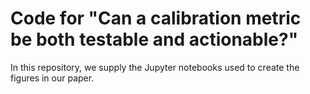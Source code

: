 # Code for "Can a calibration metric be both testable and actionable?"
In this repository, we supply the Jupyter notebooks used to create the figures in our paper.
